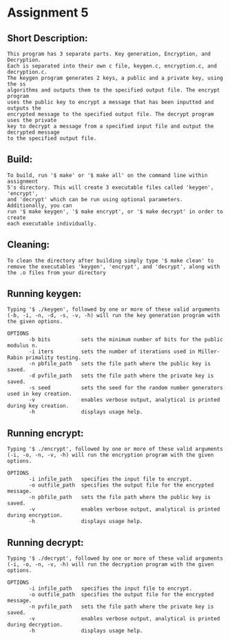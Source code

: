 # Assignment 5

## Short Description:
	This program has 3 separate parts. Key generation, Encryption, and Decryption.
	Each is separated into their own c file, keygen.c, encryption.c, and decryption.c.
	The keygen program generates 2 keys, a public and a private key, using the ss
	algorithms and outputs them to the specified output file. The encrypt program
	uses the public key to encrypt a message that has been inputted and outputs the 
	encrypted message to the specified output file. The decrypt program uses the private
	key to decrypt a message from a specified input file and output the decrypted message
	to the specified output file.

## Build:
	To build, run '$ make' or '$ make all' on the command line within assignment
	5's directory. This will create 3 executable files called 'keygen', 'encrypt',
	and 'decrypt' which can be run using optional parameters. Additionally, you can
	run '$ make keygen', '$ make encrypt', or '$ make decrypt' in order to create
	each executable individually.

## Cleaning:
	To clean the directory after building simply type '$ make clean' to
	remove the executables 'keygen', 'encrypt', and 'decrypt', along with
	the .o files from your directory

## Running keygen:
	Typing '$ ./keygen', followed by one or more of these valid arguments
	(-b, -i, -n, -d, -s, -v, -h) will run the key generation program with the given options.
	
	OPTIONS
           -b bits          sets the minimum number of bits for the public modulus n.
           -i iters         sets the number of iterations used in Miller-Rabin primality testing.
           -n pbfile_path   sets the file path where the public key is saved.
           -d pvfile_path   sets the file path where the private key is saved.
           -s seed          sets the seed for the random number generators used in key creation.
           -v               enables verbose output, analytical is printed during key creation.
           -h               displays usage help.

## Running encrypt:
	Typing '$ ./encrypt', followed by one or more of these valid arguments
	(-i, -o, -n, -v, -h) will run the encryption program with the given options.
	
	OPTIONS
    	   -i infile_path   specifies the input file to encrypt.
           -o outfile_path  specifies the output file for the encrypted message.
           -n pbfile_path   sets the file path where the public key is saved.
           -v               enables verbose output, analytical is printed during encryption.
           -h               displays usage help.

## Running decrypt:
	Typing '$ ./decrypt', followed by one or more of these valid arguments
	(-i, -o, -n, -v, -h) will run the decryption program with the given options.
	
	OPTIONS
           -i infile_path   specifies the input file to encrypt.
           -o outfile_path  specifies the output file for the encrypted message.
           -n pvfile_path   sets the file path where the private key is saved.
           -v               enables verbose output, analytical is printed during decryption.
           -h               displays usage help.
